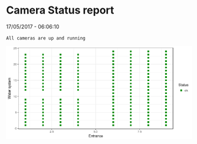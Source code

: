 Camera Status report
================
17/05/2017 - 06:06:10

    All cameras are up and running

![](camreport_files/figure-markdown_github/unnamed-chunk-2-1.png)

